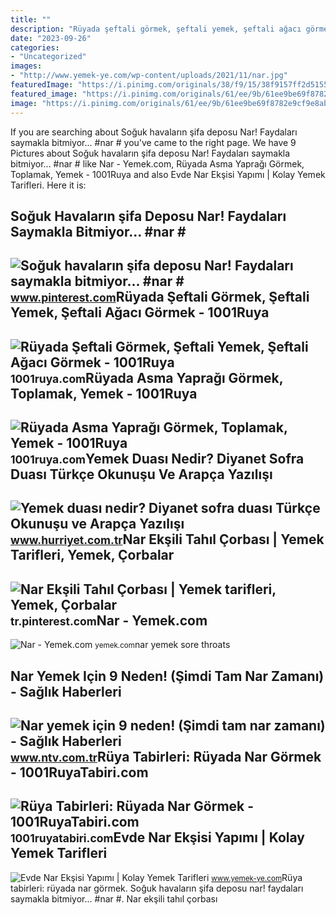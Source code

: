 ```yaml
---
title: ""
description: "Rüyada şeftali görmek, şeftali yemek, şeftali ağacı görmek"
date: "2023-09-26"
categories:
- "Uncategorized"
images:
- "http://www.yemek-ye.com/wp-content/uploads/2021/11/nar.jpg"
featuredImage: "https://i.pinimg.com/originals/38/f9/15/38f9157ff2d51557923ca909a8717a76.jpg"
featured_image: "https://i.pinimg.com/originals/61/ee/9b/61ee9be69f8782e9cf9e8ab782a003a8.jpg"
image: "https://i.pinimg.com/originals/61/ee/9b/61ee9be69f8782e9cf9e8ab782a003a8.jpg"
---
```


If you are searching about Soğuk havaların şifa deposu Nar! Faydaları saymakla bitmiyor... #nar # you've came to the right page. We have 9 Pictures about Soğuk havaların şifa deposu Nar! Faydaları saymakla bitmiyor... #nar # like Nar - Yemek.com, Rüyada Asma Yaprağı Görmek, Toplamak, Yemek - 1001Ruya and also Evde Nar Ekşisi Yapımı | Kolay Yemek Tarifleri. Here it is:

Soğuk Havaların şifa Deposu Nar! Faydaları Saymakla Bitmiyor... #nar #
----------------------------------------------------------------------

 ![Soğuk havaların şifa deposu Nar! Faydaları saymakla bitmiyor... #nar #](https://i.pinimg.com/originals/38/f9/15/38f9157ff2d51557923ca909a8717a76.jpg) <small>www.pinterest.com</small>Rüyada Şeftali Görmek, Şeftali Yemek, Şeftali Ağacı Görmek - 1001Ruya
---------------------------------------------------------------------

 ![Rüyada Şeftali Görmek, Şeftali Yemek, Şeftali Ağacı Görmek - 1001Ruya](https://1001ruya.com/wp-content/uploads/Ruyada-Seftali-Gormek-Seftali-Yemek-Seftali-Agaci-Gormek-ne-demek-diyanet-1024x576.jpg) <small>1001ruya.com</small>Rüyada Asma Yaprağı Görmek, Toplamak, Yemek - 1001Ruya
------------------------------------------------------

 ![Rüyada Asma Yaprağı Görmek, Toplamak, Yemek - 1001Ruya](https://1001ruya.com/wp-content/uploads/Ruyada-Asma-Yapragi-Gormek-asma-yapragi-toplamak-yemek-diyanet-1024x576.jpg) <small>1001ruya.com</small>Yemek Duası Nedir? Diyanet Sofra Duası Türkçe Okunuşu Ve Arapça Yazılışı
------------------------------------------------------------------------

 ![Yemek duası nedir? Diyanet sofra duası Türkçe Okunuşu ve Arapça Yazılışı](https://i4.hurimg.com/i/hurriyet/75/750x422/5dee5404c9de3d2440372d8c.jpg) <small>www.hurriyet.com.tr</small>Nar Ekşili Tahıl Çorbası | Yemek Tarifleri, Yemek, Çorbalar
-----------------------------------------------------------

 ![Nar Ekşili Tahıl Çorbası | Yemek tarifleri, Yemek, Çorbalar](https://i.pinimg.com/originals/61/ee/9b/61ee9be69f8782e9cf9e8ab782a003a8.jpg) <small>tr.pinterest.com</small>Nar - Yemek.com
---------------

 ![Nar - Yemek.com](https://cdn.yemek.com/mncrop/940/625/uploads/2015/04/nar.jpg) <small>yemek.com</small>nar yemek sore throats

Nar Yemek Için 9 Neden! (Şimdi Tam Nar Zamanı) - Sağlık Haberleri
-----------------------------------------------------------------

 ![Nar yemek için 9 neden! (Şimdi tam nar zamanı) - Sağlık Haberleri](https://cdn1.ntv.com.tr/gorsel/gnMa1M8bm0OJGQw6pA8o7g.jpg?width=952&height=540&mode=both&scale=both) <small>www.ntv.com.tr</small>Rüya Tabirleri: Rüyada Nar Görmek - 1001RuyaTabiri.com
------------------------------------------------------

 ![Rüya Tabirleri: Rüyada Nar Görmek - 1001RuyaTabiri.com](https://1001ruyatabiri.com/wp-content/uploads/2017/11/Ruyada-Nar-Gormek-Nar-Agaci-Gormek-Meyve-Gormek-900x506.jpg) <small>1001ruyatabiri.com</small>Evde Nar Ekşisi Yapımı | Kolay Yemek Tarifleri
----------------------------------------------

 ![Evde Nar Ekşisi Yapımı | Kolay Yemek Tarifleri](http://www.yemek-ye.com/wp-content/uploads/2021/11/nar.jpg) <small>www.yemek-ye.com</small>Rüya tabirleri: rüyada nar görmek. Soğuk havaların şifa deposu nar! faydaları saymakla bitmiyor... #nar #. Nar ekşili tahıl çorbası

